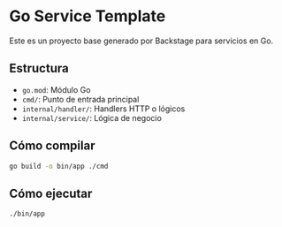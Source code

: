 # Go Service Template

Este es un proyecto base generado por Backstage para servicios en Go.

## Estructura
- `go.mod`: Módulo Go
- `cmd/`: Punto de entrada principal
- `internal/handler/`: Handlers HTTP o lógicos
- `internal/service/`: Lógica de negocio

## Cómo compilar

```sh
go build -o bin/app ./cmd
```

## Cómo ejecutar

```sh
./bin/app
```
